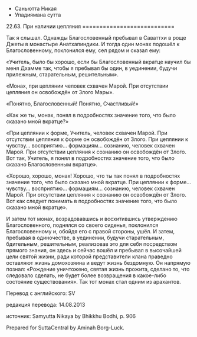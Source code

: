 









* Саньютта Никая
* Упадиямана сутта


22\.63\. При наличии цепляния
\=\=\=\=\=\=\=\=\=\=\=\=\=\=\=\=\=\=\=\=\=\=\=\=\=\=\=



Так я слышал\. Однажды Благословенный пребывал в Саваттхи в роще Джеты в монастыре Анатхапиндики\. И тогда один монах подошёл к Благословенному, поклонился ему, сел рядом и сказал ему:


«Учитель, было бы хорошо, если бы Благословенный вкратце научил бы меня Дхамме так, чтобы я пребывал бы один, в уединении, будучи прилежным, старательным, решительным»\.


«Монах, при цеплянии человек схвачен Марой\. При отсутствии цепляния он освобождён от Злого Мары»\.


«Понятно, Благословенный\! Понятно, Счастливый\!»


«Как же ты, монах, понял в подробностях значение того, что было сказано мной вкратце?»


«При цеплянии к форме, Учитель, человек схвачен Марой\. При отсутствии цепляния к форме он освобождён от Злого\. При цеплянии к чувству… восприятию… формациям… сознанию, человек схвачен Марой\. При отсутствии цепляния к сознанию он освобождён от Злого\. Вот так, Учитель, я понял в подробностях значение того, что было сказано Благословенным вкратце»\.


«Хорошо, хорошо, монах\! Хорошо, что ты так понял в подробностях значение того, что было сказано мной вкратце\. При цеплянии к форме… чувству… восприятию… формациям… сознанию, человек схвачен Марой\. При отсутствии цепляния к сознанию он освобождён от Злого\. Вот как следует понимать в подробностях значение того, что было сказано мной вкратце»\.


И затем тот монах, возрадовавшись и восхитившись утверждению Благословенного, поднялся со своего сиденья, поклонился Благословенному и, обойдя его с правой стороны, ушёл\. И затем, пребывая в одиночестве, в уединении, будучи старательным, бдительным, решительным, реализовав это для себя посредством прямого знания, он здесь и сейчас вошёл и пребывал в высочайшей цели святой жизни, ради которой представители клана праведно оставляют жизнь домохозяина и ведут жизнь бездомную\. Он напрямую познал: «Рождение уничтожено, святая жизнь прожита, сделано то, что следовало сделать, не будет более возвращения в какое\-либо состояние существования»\. Так тот монах стал одним из арахантов\.



Перевод с английского: SV


редакция перевода: 14\.08\.2013


источник: Samyutta Nikaya by Bhikkhu Bodhi, p\. 906


Prepared for SuttaCentral by Aminah Borg\-Luck\.






